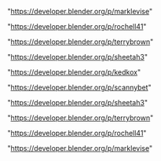"https://developer.blender.org/p/marklevise"

"https://developer.blender.org/p/rochell41"

"https://developer.blender.org/p/terrybrown"

"https://developer.blender.org/p/sheetah3"

 
"https://developer.blender.org/p/kedkox"


"https://developer.blender.org/p/scannybet"


"https://developer.blender.org/p/sheetah3"


"https://developer.blender.org/p/terrybrown"


"https://developer.blender.org/p/rochell41"


"https://developer.blender.org/p/marklevise"


 
